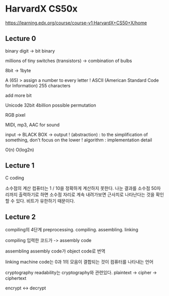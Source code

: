 # HarvardX CS50x
https://learning.edx.org/course/course-v1:HarvardX+CS50+X/home

## Lecture 0
binary digit -> bit
binary

millions of tiny switches (transistors)
-> combination of bulbs

8bit -> 1byte

A (65) > assign a number to every letter
! ASCII (American Standard Code for Information) 255 characters

add more bit

Unicode 32bit 4billion possible permutation

RGB pixel

MIDI, mp3, AAC for sound


input -> BLACK BOX -> output
! (abstraction) : to the simplification of something, don't focus on the lower
! algorithm : implementation detail

O(n) O(log2n)


## Lecture 1
C coding

소수점의 계산
컴퓨터는 1 / 10을 정확하게 계산하지 못한다.
나눈 결과를 소수점 50자리까지 출력하기로 하면
소수점 자리로 계속 내려가보면 근사치로 나타난다는 것을 확인할 수 있다.
비트가 유한하기 때문이다.


## Lecture 2
compiling의 4단계
preprocessing. compiling. assembling. linking

compiling
입력한 코드가 -> assembly code

assembling
assembly code가 object code로 번역

linking
machine code는 0과 1의 모음이 결합되는 것이 컴퓨터를 나타내는 언어

cryptography
readability는 cryptography와 관련있다.
plaintext -> cipher -> ciphertext

encrypt <-> decrypt


